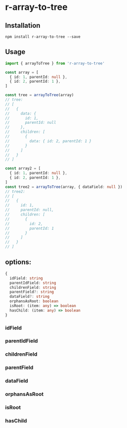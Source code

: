 # r-array-to-tree

## Installation

```
npm install r-array-to-tree --save
```

## Usage

```typescript
import { arrayToTree } from 'r-array-to-tree'

const array = [
  { id: 1, parentId: null },
  { id: 2, parentId: 1 },
]

const tree = arrayToTree(array)
// tree:
// [
//   {
//     data: {
//       id: 1,
//       parentId: null
//     },
//     children: [
//       {
//         data: { id: 2, parentId: 1 }
//       }
//     ]
//   }
// ]

const array2 = [
  { id: 1, parentId: null },
  { id: 2, parentId: 1 },
]
const tree2 = arrayToTree(array, { dataField: null })
// tree2:
// [
//   {
//     id: 1,
//     parentId: null,
//     children: [
//       {
//         id: 2,
//         parentId: 1
//       }
//     ]
//   }
// ]

```

## options:

```typescript
{
  idField: string
  parentIdField: string
  childrenField: string
  parentField?: string
  dataField?: string
  orphansAsRoot: boolean  
  isRoot: (item: any) => boolean
  hasChild: (item: any) => boolean  
}
```

### idField

### parentIdField

### childrenField

### parentField

### dataField

### orphansAsRoot

### isRoot

### hasChild
